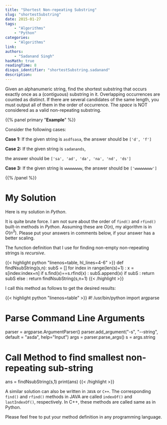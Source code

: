 ```yaml
---
title: "Shortest Non-repeating Substring"
slug: "shortestSubstring"
date: 2015-01-27
tags:
    - "Algorithms"
    - "Python"
categories:
    - "Algorithms"
link:
authors:
    - "Sadanand Singh"
hasMath: true
readingTime: 8
disqus_identifier: "shortestSubstring.sadanand"
description:
---
```


Given an alphanumeric string, find the shortest substring that occurs
exactly once as a (contiguous) substring in it. Overlapping occurrences
are counted as distinct. If there are several candidates of the same
length, you must output all of them in the order of occurrence. The
*space* is NOT considered as a valid non-repeating substring.

<!--more-->

{{% panel primary "**Example**" %}}

Consider the following cases:

__Case 1:__ If the given string is `asdfsasa`, the answer should be
`['d', 'f']`

__Case 2:__ If the given string is `sadanands`,

the answer should be `['sa', 'ad', 'da', 'na', 'nd', 'ds']`

__Case 3:__ If the given string is `wwwwwwww`, the answer should be
`['wwwwwwww']`

{{% /panel %}}

My Solution
===========

Here is my solution in *Python*.

It is quite brute force. I am not sure about the order of `find()` and
`rfind()` built-in methods in _Python_. Assuming these are $O(n)$, my
algorithm is in $O(n^3)$. Please put your answers in comments below,
if your answer has a better scaling.

The function definition that I use for finding non-empty non-repeating
strings is _recursive_.

{{< highlight python "linenos=table, hl_lines=4-6" >}}
def findNsubString(s,n):
    subS = []
    for index in range(len(s)+1) :
        x = s[index:index+n]
        if s.find(x)==s.rfind(x) :
            subS.append(x)
    if subS :
        return subS
    else :
        return findNsubString(s,n+1)
{{< /highlight >}}

I call this method as follows to get the desired results:

{{< highlight python "linenos=table" >}}
#! /usr/bin/python
import argparse
# Parse Command Line Arguments
parser = argparse.ArgumentParser()
parser.add_argument("-s", "--string", default = "asda", help="Input")
args = parser.parse_args()
s = args.string
# Call Method to find smallest non-repeating sub-string
ans = findNsubString(s,1)
print(ans)
{{< /highlight >}}

A similar solution can also be written in `JAVA` or `C++`. The corresponding
`find()` and `rfind()` methods in JAVA are called `indexOf()` and
`lastIndexOf()`, respectively. In C++, these methods are called same as
in Python.

Please feel free to put your method definition in any programming
language.
